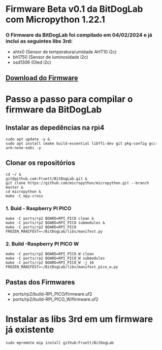 # Firmware Beta v0.1 da BitDogLab com Micropython 1.22.1
### O Firmware da BitDogLab foi compilado em 04/02/2024 e já inclui as seguintes libs 3rd:
* ahtx0 (Sensor de temperatura/umidade AHT10 i2c)
* bh1750 (Sensor de luminosidade i2c)
* ssd1306 (Oled i2c)

## [Download do Firmware](https://github.com/Fruett/BitDogLab/tree/main/Firmware)


# Passo a passo para compilar o firmware da BitDogLab
## Instalar as depedências na rpi4 
```
sudo apt update -y &
sudo apt install cmake build-essential libffi-dev git pkg-config gcc-arm-none-eabi -y
```
## Clonar os repositórios
```
cd ~/ &
git@github.com:Fruett/BitDogLab.git &
git clone https://github.com/micropython/micropython.git --branch master &
cd micropython &
make -C mpy-cross
```
### 1. Buid - Raspberry PI PICO
```
make -C ports/rp2 BOARD=RPI_PICO clean &
make -C ports/rp2 BOARD=RPI_PICO submodules &
make -C ports/rp2 BOARD=RPI_PICO FROZEN_MANIFEST=~/BitDogLab/libs/manifest.py
```
### 2. Build -Raspberry PI PICO W
```
make -C ports/rp2 BOARD=RPI_PICO_W clean
make -C ports/rp2 BOARD=RPI_PICO_W submodules
make -C ports/rp2 BOARD=RPI_PICO_W -j 16 FROZEN_MANIFEST=~/BitDogLab/libs/manifest_pico_w.py
```
## Pastas dos Firmwares
* ports/rp2/build-RPI_PICO/firmware.uf2
* ports/rp2/build-RPI_PICO_W/firmware.uf2

# Instalar as libs 3rd em um firmware já existente
```
sudo mpremote mip install github:Fruett/BitDogLab
```

